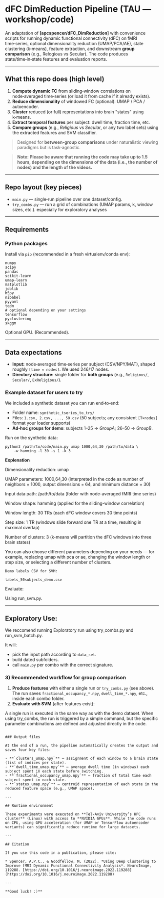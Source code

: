 # dFC DimReduction Pipeline (TAU — workshop/code)

An adaptation of **\[apcspencer/dFC\_DimReduction]** with convenience scripts for running dynamic functional connectivity (dFC) on fMRI time‑series, optional dimensionality reduction (UMAP/PCA/AE), state clustering (k‑means), feature extraction, and downstream **group comparison** (e.g., Relogious vs Secular). The code produces state/time‑in‑state features and evaluation reports.

---

## What this repo does (high level)

1. **Compute dynamic FC** from sliding‑window correlations on node‑averaged time‑series (or load it from cache if it already exists).  
2. **Reduce dimensionality** of windowed FC (optional): UMAP / PCA / autoencoder.
3. **Cluster** reduced (or full) representations into brain "states" using k‑means.
4. **Extract temporal features** per subject: dwell time, fraction time, etc.
5. **Compare groups** (e.g., *Religious* vs *Secular*, or any two label sets) using the extracted features and SVM classifier.

> Designed for **between‑group comparisons** under naturalistic viewing paradigms but is task‑agnostic.

> **Note: Please be aware that running the code may take up to 1.5 hours, depending on the dimensions of the data (i.e., the number of nodes) and the length of the videos.**

---

## Repo layout (key pieces)


* `main.py` — single‑run pipeline over one dataset/config.
* `try_combs.py` — run a grid of combinations (UMAP params, k, window sizes, etc.). especially for exploratory analyses

---

## Requirements

### Python packages

Install via `pip` (recommended in a fresh virtualenv/conda env):

```
numpy
scipy
pandas
scikit-learn
umap-learn
matplotlib
joblib
h5py           
nibabel         
pyyaml           
tqdm
# optional depending on your settings
tensorflow       
pyclustering     
skggm  
```

Optional GPU. (Recommended). 

---

## Data expectations

* **Input:** node‑averaged time‑series per subject (CSV/NPY/MAT), shaped roughly `[time × nodes]`. We used 246/17 nodes.
* **Directory structure:**  single folder for **both groups** (e.g., `Religious/`, `Secular/`, `ExReligious/`).

### Example dataset for users to try

We included a  synthetic dataset you can run end‑to‑end:

* Folder name: `synthetic_tseries_to_try/`
* Files: `1.csv, 2.csv, ..., 50.csv` (50 subjects; any consistent `[T×nodes]` format your loader supports)
* **Ad‑hoc groups for demo**: subjects 1–25 → *GroupA*; 26–50 → *GroupB*.

Run on the synthetic data:

```
python3 /path/to/code/main.py umap 1000,64,30 /path/to/data \
    -w hamming -l 30 -s 1 -k 3 

```
**Explenation**

Dimensionality reduction: umap

UMAP parameters: 1000,64,30 (interpreted in the code as number of neighbors = 1000, output dimensions = 64, and minimum distance = 30)

Input data path: /path/to/data (folder with node-averaged fMRI time series)

Window shape: hamming (applied for the sliding-window correlation)

Window length: 30 TRs (each dFC window covers 30 time points)

Step size: 1 TR (windows slide forward one TR at a time, resulting in maximal overlap)

Number of clusters: 3 (k-means will partition the dFC windows into three brain states)


You can also choose different parameters depending on your needs — for example, replacing umap with pca or ae, changing the window length or step size, or selecting a different number of clusters.

```
Demo labels CSV for SVM:

labels_50subjects_demo.csv
```

Evaluate:

Using run_svm.py. 

---

## Exploratory Use:
We reccomend running Exploratory run using try_combs.py and run_svm_batch.py.

It will:

* pick the input path according to `data_set`.
* build dated subfolders.
* call `main.py` per combo with the correct signature.

### 3) Recommended workflow for **group comparison**

1. **Produce features** with either a single run or `try_combs.py` (see above). The run saves `fractional_occupancy_*.npy`, `dwell_time_*.npy`, etc., inside each combo folder.
2. **Evaluate with SVM** (after features exist):

A single run is executed in the same way as with the demo dataset.
When using try_combs, the run is triggered by a simple command, but the specific parameter combinations are defined and adjusted directly in the code.
   ```

### Output files

At the end of a run, the pipeline automatically creates the output and saves four key files:

- **`clusters_umap.npy`** – assignment of each window to a brain state (list of indices per state).  
- **`dwell_time_umap.npy`** – average dwell time (in windows) each subject spent in each state before switching.  
- **`fractional_occupancy_umap.npy`** – fraction of total time each subject spent in each state.  
- **`states_umap.npy`** – centroid representation of each state in the reduced feature space (e.g., UMAP space).  

---

## Runtime environment

These experiments were executed on **Tel‑Aviv University’s HPC cluster** (Linux) with access to **NVIDIA GPUs**. While the code runs on CPU, using GPU acceleration (for UMAP or TensorFlow autoencoder variants) can significantly reduce runtime for large datasets.

---

## Citation

If you use this code in a publication, please cite:

* Spencer, A.P.C., & Goodfellow, M. (2022). *Using Deep Clustering to Improve fMRI Dynamic Functional Connectivity Analysis*. NeuroImage, 119288. [https://doi.org/10.1016/j.neuroimage.2022.119288](https://doi.org/10.1016/j.neuroimage.2022.119288)

---

**Good luck! :)**
